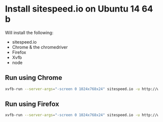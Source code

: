 # Install sitespeed.io on Ubuntu 14 64 b

Will install the following:
* sitespeed.io
* Chrome & the chromedriver
* Firefox
* Xvfb
* node

## Run using Chrome
```bash
xvfb-run --server-args="-screen 0 1024x768x24" sitespeed.io -u http://www.sitespeed.io -b chrome
```

## Run using Firefox
```bash
xvfb-run --server-args="-screen 0 1024x768x24" sitespeed.io -u http://www.sitespeed.io -b firefox
```
